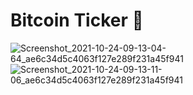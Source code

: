 # Bitcoin Ticker 🤑
![Screenshot_2021-10-24-09-13-04-64_ae6c34d5c4063f127e289f231a45f941](https://user-images.githubusercontent.com/31897843/138579791-37433efc-66ab-4399-85db-b2259480791a.jpg)
![Screenshot_2021-10-24-09-13-11-06_ae6c34d5c4063f127e289f231a45f941](https://user-images.githubusercontent.com/31897843/138579793-258a0470-1476-44df-8b02-c9f4b4f5babb.jpg)
